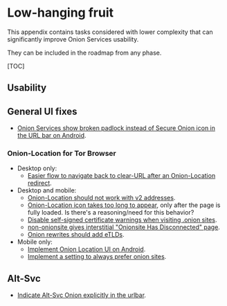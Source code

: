 # Low-hanging fruit

This appendix contains tasks considered with lower complexity that can
significantly improve Onion Services usability.

They can be included in the roadmap from any phase.

[TOC]

## Usability

## General UI fixes

* [Onion Services show broken padlock instead of Secure Onion icon in the URL
  bar on Android](https://gitlab.torproject.org/tpo/applications/tor-browser/-/issues/41087).

### Onion-Location for Tor Browser

* Desktop only:
    * [Easier flow to navigate back to clear-URL after an Onion-Location redirect](https://gitlab.torproject.org/tpo/applications/tor-browser/-/issues/40031 "Easier flow to navigate back to clear-URL after an onion-location redirect, e.g. when onion is broken").
* Desktop and mobile:
    * [Onion-Location should not work with v2 addresses](https://gitlab.torproject.org/tpo/applications/tor-browser/-/issues/40491 "Don't auto-pick a v2 address when it's in Onion-Location header").
    * [Onion-Location icon takes too long to appear](https://gitlab.torproject.org/tpo/applications/tor-browser/-/issues/40100 "Tor Browser waits for the page to fully finish loading before showing Onion Location pill"), only after the page is fully loaded. Is there's a reasoning/need for this behavior?
    * [Disable self-signed certificate warnings when visiting .onion sites](https://gitlab.torproject.org/tpo/applications/tor-browser/-/issues/13410 "Disable self-signed certificate warnings when visiting .onion sites").
    * [non-onionsite gives interstitial "Onionsite Has Disconnected" page](https://gitlab.torproject.org/tpo/applications/tor-browser/-/issues/40434 "non-onionsite gives interstitial \"Onionsite Has Disconnected\" page").
    * [Onion rewrites should add eTLDs](https://gitlab.torproject.org/tpo/applications/tor-browser/-/issues/41022).
*   Mobile only:
    * [Implement Onion Location UI on Android](https://gitlab.torproject.org/tpo/applications/tor-browser/-/issues/41230 "Implement Onion Location UI on Android").
    * [Implement a setting to always prefer onion sites](https://gitlab.torproject.org/tpo/applications/tor-browser/-/issues/41394 "Implement a setting to always prefer onion sites").

## Alt-Svc

* [Indicate Alt-Svc Onion explicitly in the urlbar](https://gitlab.torproject.org/tpo/applications/tor-browser/-/issues/40587 "Indicate alt-svc onion explicitly in the urlbar").
